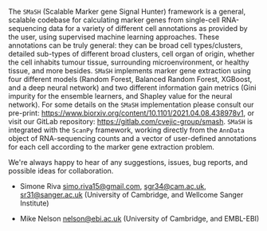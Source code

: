The ```SMaSH``` (Scalable Marker gene Signal Hunter) framework is a general, scalable codebase for calculating marker genes from single-cell RNA-sequencing data for a variety of different cell annotations as provided by the user, using supervised machine learning approaches.  These annotations can be truly general: they can be broad cell types/clusters, detailed sub-types of different broad clusters, cell organ of origin, whether the cell inhabits tumour tissue, surrounding microenvironment, or healthy tissue, and more besides. ```SMaSH``` implements marker gene extraction using four different models (Random Forest, Balanced Random Forest, XGBoost, and a deep neural network) and two different information gain metrics (Gini impurity for the ensemble learners, and Shapley value for the neural network). For some details on the ```SMaSH``` implementation please consult our pre-print: https://www.biorxiv.org/content/10.1101/2021.04.08.438978v1, or visit our GitLab repository: https://gitlab.com/cvejic-group/smash. ```SMaSH``` is integrated with the ```ScanPy``` framework, working directly from the ```AnnData``` object of RNA-sequencing counts and a vector of user-defined annotations for each cell according to the marker gene extraction problem. 


We're always happy to hear of any suggestions, issues, bug reports, and possible ideas for collaboration.

- Simone Riva <simo.riva15@gmail.com>, <sgr34@cam.ac.uk>, <sr31@sanger.ac.uk> (University of Cambridge, and Wellcome Sanger Institute) 

- Mike Nelson <nelson@ebi.ac.uk> (University of Cambridge, and EMBL-EBI)
